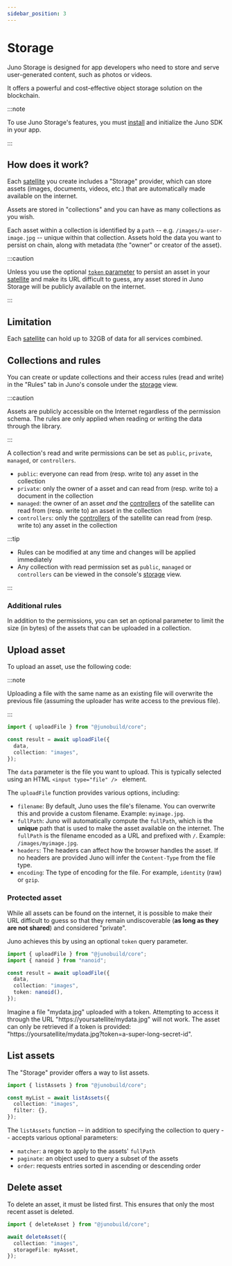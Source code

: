 ```yaml
---
sidebar_position: 3
---
```


# Storage

Juno Storage is designed for app developers who need to store and serve user-generated content, such as photos or videos.

It offers a powerful and cost-effective object storage solution on the blockchain.

:::note

To use Juno Storage's features, you must [install](../add-juno-to-an-app/install-the-sdk-and-initialize-juno.md) and initialize the Juno SDK in your app.

:::

## How does it work?

Each [satellite] you create includes a "Storage" provider, which can store assets (images, documents, videos, etc.) that are automatically made available on the internet.

Assets are stored in "collections" and you can have as many collections as you wish.

Each asset within a collection is identified by a `path` -- e.g. `/images/a-user-image.jpg` -- unique within that collection. Assets hold the data you want to persist on chain, along with metadata (the "owner" or creator of the asset).

:::caution

Unless you use the optional [`token` parameter](#protected-asset) to persist an asset in your [satellite] and make its URL difficult to guess, any asset stored in Juno Storage will be publicly available on the internet.

:::

## Limitation

Each [satellite] can hold up to 32GB of data for all services combined.

## Collections and rules

You can create or update collections and their access rules (read and write) in the "Rules" tab in Juno's console under the [storage](https://console.juno.build/storage) view.

:::caution

Assets are publicly accessible on the Internet regardless of the permission schema. The rules are only applied when reading or writing the data through the library.

:::

A collection's read and write permissions can be set as `public`, `private`, `managed`, or `controllers`.

- `public`: everyone can read from (resp. write to) any asset in the collection
- `private`: only the owner of a asset and can read from (resp. write to) a document in the collection
- `managed`: the owner of an asset _and_ the [controllers] of the satellite can read from (resp. write to) an asset in the collection
- `controllers`: only the [controllers] of the satellite can read from (resp. write to) any asset in the collection

:::tip

- Rules can be modified at any time and changes will be applied immediately
- Any collection with read permission set as `public`, `managed` or `controllers` can be viewed in the console's [storage](https://console.juno.build/storage) view.

:::

### Additional rules

In addition to the permissions, you can set an optional parameter to limit the size (in bytes) of the assets that can be uploaded in a collection.

## Upload asset

To upload an asset, use the following code:

:::note

Uploading a file with the same name as an existing file will overwrite the previous file (assuming the uploader has write access to the previous file).

:::

```typescript
import { uploadFile } from "@junobuild/core";

const result = await uploadFile({
  data,
  collection: "images",
});
```

The `data` parameter is the file you want to upload. This is typically selected using an HTML `<input type="file" /> ` element.

The `uploadFile` function provides various options, including:

- `filename`: By default, Juno uses the file's filename. You can overwrite this and provide a custom filename. Example: `myimage.jpg`.
- `fullPath`: Juno will automatically compute the `fullPath`, which is the **unique** path that is used to make the asset available on the internet. The `fullPath` is the filename encoded as a URL and prefixed with `/`. Example: `/images/myimage.jpg`.
- `headers`: The headers can affect how the browser handles the asset. If no headers are provided Juno will infer the `Content-Type` from the file type.
- `encoding`: The type of encoding for the file. For example, `identity` (raw) or `gzip`.

### Protected asset

While all assets can be found on the internet, it is possible to make their URL difficult to guess so that they remain undiscoverable (**as long as they are not shared**) and considered "private".

Juno achieves this by using an optional `token` query parameter.

```typescript
import { uploadFile } from "@junobuild/core";
import { nanoid } from "nanoid";

const result = await uploadFile({
  data,
  collection: "images",
  token: nanoid(),
});
```

Imagine a file "mydata.jpg" uploaded with a token. Attempting to access it through the URL "https://yoursatellite/mydata.jpg" will not work. The asset can only be retrieved if a token is provided: "https://yoursatellite/mydata.jpg?token=a-super-long-secret-id".

## List assets

The "Storage" provider offers a way to list assets.

```typescript
import { listAssets } from "@junobuild/core";

const myList = await listAssets({
  collection: "images",
  filter: {},
});
```

The `listAssets` function -- in addition to specifying the collection to query -- accepts various optional parameters:

- `matcher`: a regex to apply to the assets' `fullPath`
- `paginate`: an object used to query a subset of the assets
- `order`: requests entries sorted in ascending or descending order

## Delete asset

To delete an asset, it must be listed first. This ensures that only the most recent asset is deleted.

```typescript
import { deleteAsset } from "@junobuild/core";

await deleteAsset({
  collection: "images",
  storageFile: myAsset,
});
```

[satellite]: ../terminology.md#satellite
[controllers]: ../terminology.md#controller
